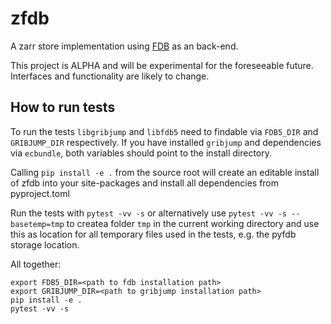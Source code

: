 # zfdb

A zarr store implementation using [FDB](https://github.com/ecmwf/fdb) as an back-end.

This project is ALPHA and will be experimental for the foreseeable future. 
Interfaces and functionality are likely to change.

## How to run tests

To run the tests `libgribjump` and `libfdb5` need to findable via `FDB5_DIR`
and `GRIBJUMP_DIR` respectively. If you have installed `gribjump` and
dependencies via `ecbundle`, both variables should point to the install
directory.

Calling `pip install -e .` from the source root will create an editable install 
of zfdb into your site-packages and install all dependencies from pyproject.toml

Run the tests with `pytest -vv -s` or alternatively use `pytest -vv -s --basetemp=tmp`
to createa folder `tmp` in the current working directory and use this as
location for all temporary files used in the tests, e.g. the pyfdb storage
location.

All together:
```
export FDB5_DIR=<path to fdb installation path>
export GRIBJUMP_DIR=<path to gribjump installation path>
pip install -e .
pytest -vv -s
```
